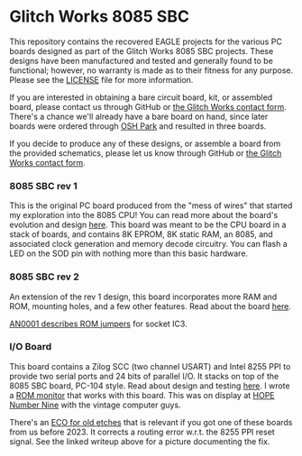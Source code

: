 # Glitch Works 8085 SBC

This repository contains the recovered EAGLE projects for the various PC boards designed as part of the Glitch Works 8085 SBC projects. These designs have been manufactured and tested and generally found to be functional; however, no warranty is made as to their fitness for any purpose. Please see the [LICENSE](https://github.com/glitchwrks/8085_sbc/blob/master/LICENSE) file for more information.

If you are interested in obtaining a bare circuit board, kit, or assembled board, please contact us through GitHub or [the Glitch Works contact form](https://services.theglitchworks.net/ng/messages/new). There's a chance we'll already have a bare board on hand, since later boards were ordered through [OSH Park](https://oshpark.com/) and resulted in three boards.

If you decide to produce any of these designs, or assemble a board from the provided schematics, please let us know through GitHub or [the Glitch Works contact form](https://services.theglitchworks.net/ng/messages/new).

### 8085 SBC rev 1

This is the original PC board produced from the "mess of wires" that started my exploration into the 8085 CPU! You can read more about the board's evolution and design [here](http://users.glitchwrks.com/~glitch/2010/09/02/8085-sbc). This board was meant to be the CPU board in a stack of boards, and contains 8K EPROM, 8K static RAM, an 8085, and associated clock generation and memory decode circuitry. You can flash a LED on the SOD pin with nothing more than this basic hardware.

### 8085 SBC rev 2

An extension of the rev 1 design, this board incorporates more RAM and ROM, mounting holes, and a few other features. Read about the board [here](http://users.glitchwrks.com/~glitch/2011/10/29/sbc-rev-2).

[AN0001 describes ROM jumpers](https://github.com/glitchwrks/8085_sbc/blob/master/8085_sbc_rev2/an0001_jumpers.txt) for socket IC3.

### I/O Board

This board contains a Zilog SCC (two channel USART) and Intel 8255 PPI to provide two serial ports and 24 bits of parallel I/O. It stacks on top of the 8085 SBC board, PC-104 style. Read about design and testing [here](http://users.glitchwrks.com/~glitch/2017/04/24/8085-io-board). I wrote a [ROM monitor](https://github.com/glitchwrks/gwmon-80) that works with this board. This was on display at [HOPE Number Nine](http://hope.net/) with the vintage computer guys.

There's an [ECO for old etches](https://github.com/glitchwrks/8085_sbc/blob/master/io_board/eco0007.txt) that is relevant if you got one of these boards from us before 2023. It corrects a routing error w.r.t. the 8255 PPI reset signal. See the linked writeup above for a picture documenting the fix.
